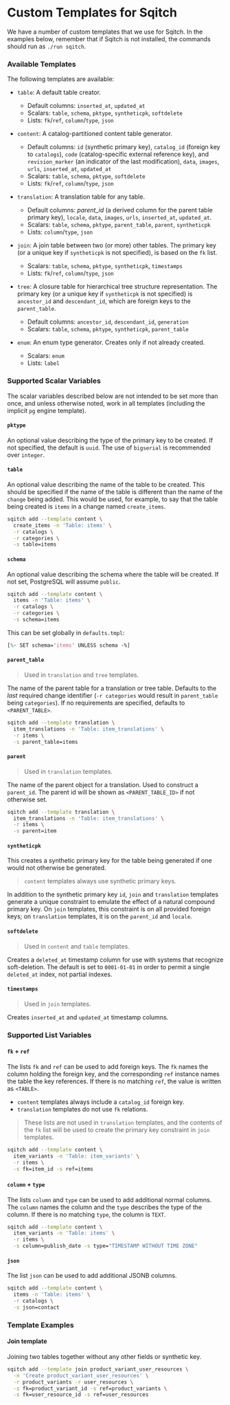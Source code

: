 # Custom Templates for Sqitch

We have a number of custom templates that we use for Sqitch. In the examples
below, remember that if Sqitch is not installed, the commands should run as
`./run sqitch`.

### Available Templates

The following templates are available:

- `table`: A default table creator.

  - Default columns: `inserted_at`, `updated_at`
  - Scalars: `table`, `schema`, `pktype`, `syntheticpk`, `softdelete`
  - Lists: `fk`/`ref`, `column`/`type`, `json`

- `content`: A catalog-partitioned content table generator.

  - Default columns: `id` (synthetic primary key), `catalog_id` (foreign key to
    `catalogs`), `code` (catalog-specific external reference key), and
    `revision_marker` (an indicator of the last modification), `data`,
    `images`, `urls`, `inserted_at`, `updated_at`
  - Scalars: `table`, `schema`, `pktype`, `softdelete`
  - Lists: `fk`/`ref`, `column`/`type`, `json`

- `translation`: A translation table for any table.

  - Default columns: _parent_id_ (a derived column for the parent table primary
    key), `locale`, `data`, `images`, `urls`, `inserted_at`, `updated_at`.
  - Scalars: `table`, `schema`, `pktype`, `parent_table`, `parent`,
    `syntheticpk`
  - Lists: `column`/`type`, `json`

- `join`: A join table between two (or more) other tables. The primary key (or
  a unique key if `syntheticpk` is not specified), is based on the `fk` list.

  - Scalars: `table`, `schema`, `pktype`, `syntheticpk`, `timestamps`
  - Lists: `fk`/`ref`, `column`/`type`, `json`

- `tree`: A closure table for hierarchical tree structure representation. The
  primary key (or a unique key if `syntheticpk` is not specified) is
  `ancestor_id` and `descendant_id`, which are foreign keys to the
  `parent_table`.

  - Default columns: `ancestor_id`, `descendant_id`, `generation`
  - Scalars: `table`, `schema`, `pktype`, `syntheticpk`, `parent_table`

- `enum`: An enum type generator. Creates only if not already created.
  - Scalars: `enum`
  - Lists: `label`

### Supported Scalar Variables

The scalar variables described below are not intended to be set more than
once, and unless otherwise noted, work in all templates (including the
implicit `pg` engine template).

#### `pktype`

An optional value describing the type of the primary key to be created. If
not specified, the default is `uuid`. The use of `bigserial` is recommended
over `integer`.

#### `table`

An optional value describing the name of the table to be created. This should
be specified if the name of the table is different than the name of the
`change` being added. This would be used, for example, to say that the table
being created is `items` in a change named `create_items`.

```bash
sqitch add --template content \
  create_items -n 'Table: items' \
  -r catalogs \
  -r categories \
  -s table=items
```

#### `schema`

An optional value describing the schema where the table will be created. If not
set, PostgreSQL will assume `public`.

```bash
sqitch add --template content \
  items -n 'Table: items' \
  -r catalogs \
  -r categories \
  -s schema=items
```

This can be set globally in `defaults.tmpl`:

```perl
[%- SET schema='items' UNLESS schema -%]
```

#### `parent_table`

> Used in `translation` and `tree` templates.

The name of the parent table for a translation or tree table. Defaults to the
_last_ required change identifier (`-r categories` would result in
`parent_table` being `categories`). If no requirements are specified, defaults
to `<PARENT_TABLE>`.

```bash
sqitch add --template translation \
  item_translations -n 'Table: item_translations' \
  -r items \
  -s parent_table=items
```

#### `parent`

> Used in `translation` templates.

The name of the parent object for a translation. Used to construct a
`parent_id`. The parent id will be shown as `<PARENT_TABLE_ID>` if not
otherwise set.

```bash
sqitch add --template translation \
  item_translations -n 'Table: item_translations' \
  -r items \
  -s parent=item
```

#### `syntheticpk`

This creates a synthetic primary key for the table being generated if one would
not otherwise be generated.

> `content` templates always use synthetic primary keys.

In addition to the synthetic primary key `id`, `join` and `translation`
templates generate a unique constraint to emulate the effect of a natural
compound primary key. On `join` templates, this constraint is on all provided
foreign keys; on `translation` templates, it is on the `parent_id` and
`locale`.

#### `softdelete`

> Used in `content` and `table` templates.

Creates a `deleted_at` timestamp column for use with systems that recognize
soft-deletion. The default is set to `0001-01-01` in order to permit a single
`deleted_at` index, not partial indexes.

#### `timestamps`

> Used in `join` templates.

Creates `inserted_at` and `updated_at` timestamp columns.

### Supported List Variables

#### `fk` + `ref`

The lists `fk` and `ref` can be used to add foreign keys. The `fk` names the
column holding the foreign key, and the corresponding `ref` instance names the
table the key references. If there is no matching `ref`, the value is written
as `<TABLE>`.

- `content` templates always include a `catalog_id` foreign key.
- `translation` templates do not use `fk` relations.

> These lists are not used in `translation` templates, and the contents of the
> `fk` list will be used to create the primary key constraint in `join`
> templates.

```bash
sqitch add --template content \
  item_variants -n 'Table: item_variants' \
  -r items \
  -s fk=item_id -s ref=items
```

#### `column` + `type`

The lists `column` and `type` can be used to add additional normal columns. The
`column` names the column and the `type` describes the type of the column. If
there is no matching `type`, the column is `TEXT`.

```bash
sqitch add --template content \
  item_variants -n 'Table: items' \
  -r items \
  -s column=publish_date -s type="TIMESTAMP WITHOUT TIME ZONE"
```

#### `json`

The list `json` can be used to add additional JSONB columns.

```bash
sqitch add --template content \
  items -n 'Table: items' \
  -r catalogs \
  -s json=contact
```

### Template Examples

#### Join template

Joining two tables together without any other fields or synthetic key.

```bash
sqitch add --template join product_variant_user_resources \
  -n 'Create product_variant_user_resources' \
  -r product_variants -r user_resources \
  -s fk=product_variant_id -s ref=product_variants \
  -s fk=user_resource_id -s ref=user_resources
```
